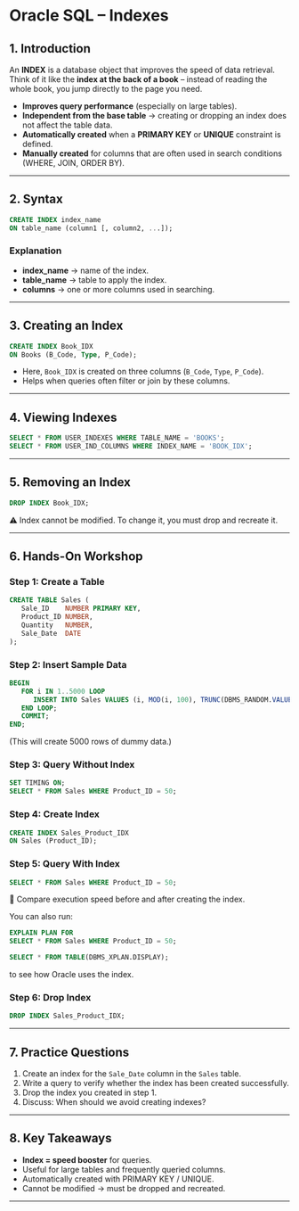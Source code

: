 # Oracle SQL – Indexes

## 1. Introduction
An **INDEX** is a database object that improves the speed of data retrieval.  
Think of it like the **index at the back of a book** – instead of reading the whole book, you jump directly to the page you need.

- **Improves query performance** (especially on large tables).  
- **Independent from the base table** → creating or dropping an index does not affect the table data.  
- **Automatically created** when a **PRIMARY KEY** or **UNIQUE** constraint is defined.  
- **Manually created** for columns that are often used in search conditions (WHERE, JOIN, ORDER BY).  

---

## 2. Syntax
```sql
CREATE INDEX index_name
ON table_name (column1 [, column2, ...]);
```

### Explanation
- **index_name** → name of the index.  
- **table_name** → table to apply the index.  
- **columns** → one or more columns used in searching.  

---

## 3. Creating an Index
```sql
CREATE INDEX Book_IDX
ON Books (B_Code, Type, P_Code);
```
- Here, `Book_IDX` is created on three columns (`B_Code`, `Type`, `P_Code`).  
- Helps when queries often filter or join by these columns.  

---

## 4. Viewing Indexes
```sql
SELECT * FROM USER_INDEXES WHERE TABLE_NAME = 'BOOKS';
SELECT * FROM USER_IND_COLUMNS WHERE INDEX_NAME = 'BOOK_IDX';
```

---

## 5. Removing an Index
```sql
DROP INDEX Book_IDX;
```
⚠️ Index cannot be modified. To change it, you must drop and recreate it.

---

## 6. Hands-On Workshop

### Step 1: Create a Table
```sql
CREATE TABLE Sales (
   Sale_ID    NUMBER PRIMARY KEY,
   Product_ID NUMBER,
   Quantity   NUMBER,
   Sale_Date  DATE
);
```

### Step 2: Insert Sample Data
```sql
BEGIN
   FOR i IN 1..5000 LOOP
      INSERT INTO Sales VALUES (i, MOD(i, 100), TRUNC(DBMS_RANDOM.VALUE(1,10)), SYSDATE - MOD(i, 365));
   END LOOP;
   COMMIT;
END;
```
(This will create 5000 rows of dummy data.)

### Step 3: Query Without Index
```sql
SET TIMING ON;
SELECT * FROM Sales WHERE Product_ID = 50;
```

### Step 4: Create Index
```sql
CREATE INDEX Sales_Product_IDX
ON Sales (Product_ID);
```

### Step 5: Query With Index
```sql
SELECT * FROM Sales WHERE Product_ID = 50;
```

🔎 Compare execution speed before and after creating the index.  

You can also run:
```sql
EXPLAIN PLAN FOR
SELECT * FROM Sales WHERE Product_ID = 50;

SELECT * FROM TABLE(DBMS_XPLAN.DISPLAY);
```
to see how Oracle uses the index.

### Step 6: Drop Index
```sql
DROP INDEX Sales_Product_IDX;
```

---

## 7. Practice Questions
1. Create an index for the `Sale_Date` column in the `Sales` table.  
2. Write a query to verify whether the index has been created successfully.  
3. Drop the index you created in step 1.  
4. Discuss: When should we avoid creating indexes?  

---

## 8. Key Takeaways
- **Index = speed booster** for queries.  
- Useful for large tables and frequently queried columns.  
- Automatically created with PRIMARY KEY / UNIQUE.  
- Cannot be modified → must be dropped and recreated.  

---

